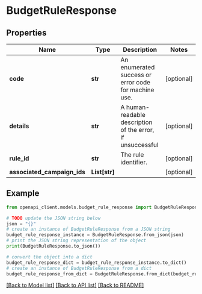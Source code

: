 # BudgetRuleResponse


## Properties

Name | Type | Description | Notes
------------ | ------------- | ------------- | -------------
**code** | **str** | An enumerated success or error code for machine use. | [optional] 
**details** | **str** | A human-readable description of the error, if unsuccessful | [optional] 
**rule_id** | **str** | The rule identifier. | [optional] 
**associated_campaign_ids** | **List[str]** |  | [optional] 

## Example

```python
from openapi_client.models.budget_rule_response import BudgetRuleResponse

# TODO update the JSON string below
json = "{}"
# create an instance of BudgetRuleResponse from a JSON string
budget_rule_response_instance = BudgetRuleResponse.from_json(json)
# print the JSON string representation of the object
print(BudgetRuleResponse.to_json())

# convert the object into a dict
budget_rule_response_dict = budget_rule_response_instance.to_dict()
# create an instance of BudgetRuleResponse from a dict
budget_rule_response_from_dict = BudgetRuleResponse.from_dict(budget_rule_response_dict)
```
[[Back to Model list]](../README.md#documentation-for-models) [[Back to API list]](../README.md#documentation-for-api-endpoints) [[Back to README]](../README.md)


